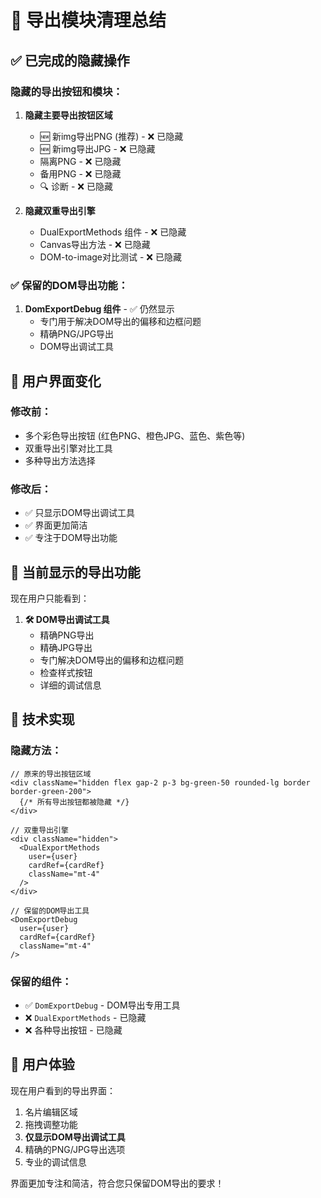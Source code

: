 # 🎯 导出模块清理总结

## ✅ 已完成的隐藏操作

### 隐藏的导出按钮和模块：

1. **隐藏主要导出按钮区域**
   - 🆕 新img导出PNG (推荐) - ❌ 已隐藏
   - 🆕 新img导出JPG - ❌ 已隐藏  
   - 隔离PNG - ❌ 已隐藏
   - 备用PNG - ❌ 已隐藏
   - 🔍 诊断 - ❌ 已隐藏

2. **隐藏双重导出引擎**
   - DualExportMethods 组件 - ❌ 已隐藏
   - Canvas导出方法 - ❌ 已隐藏
   - DOM-to-image对比测试 - ❌ 已隐藏

### ✅ 保留的DOM导出功能：

1. **DomExportDebug 组件** - ✅ 仍然显示
   - 专门用于解决DOM导出的偏移和边框问题
   - 精确PNG/JPG导出
   - DOM导出调试工具

## 🎨 用户界面变化

### 修改前：
- 多个彩色导出按钮 (红色PNG、橙色JPG、蓝色、紫色等)
- 双重导出引擎对比工具
- 多种导出方法选择

### 修改后：
- ✅ 只显示DOM导出调试工具
- ✅ 界面更加简洁
- ✅ 专注于DOM导出功能

## 📍 当前显示的导出功能

现在用户只能看到：

1. **🛠️ DOM导出调试工具**
   - 精确PNG导出
   - 精确JPG导出  
   - 专门解决DOM导出的偏移和边框问题
   - 检查样式按钮
   - 详细的调试信息

## 🔧 技术实现

### 隐藏方法：
```tsx
// 原来的导出按钮区域
<div className="hidden flex gap-2 p-3 bg-green-50 rounded-lg border border-green-200">
  {/* 所有导出按钮都被隐藏 */}
</div>

// 双重导出引擎
<div className="hidden">
  <DualExportMethods 
    user={user}
    cardRef={cardRef}
    className="mt-4"
  />
</div>

// 保留的DOM导出工具
<DomExportDebug 
  user={user}
  cardRef={cardRef}
  className="mt-4"
/>
```

### 保留的组件：
- ✅ `DomExportDebug` - DOM导出专用工具
- ❌ `DualExportMethods` - 已隐藏
- ❌ 各种导出按钮 - 已隐藏

## 🎯 用户体验

现在用户看到的导出界面：
1. 名片编辑区域
2. 拖拽调整功能
3. **仅显示DOM导出调试工具**
4. 精确的PNG/JPG导出选项
5. 专业的调试信息

界面更加专注和简洁，符合您只保留DOM导出的要求！
